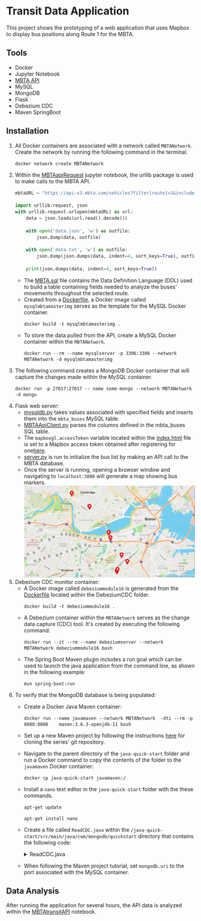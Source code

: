 # Transit Data Application
This project shows the prototyping of a web application that uses Mapbox to display bus positions along Route 1 for the MBTA.

## Tools
* Docker
* Jupyter Notebook
* [MBTA API](https://www.mbta.com/developers/v3-api)
* MySQL
* MongoDB
* Flask
* Debezium CDC
* Maven SpringBoot

## Installation
1. All Docker containers are associated with a network called ```MBTANetwork```. Create the network by running the following command in the terminal.
    ```
    docker network create MBTANetwork
    ```
2. Within the [MBTAapiRequest](https://github.com/jlstewart12/Transit-Data-Application/blob/main/src/MBTAapiRequest.ipynb) jupyter notebook, the urllib package is used to make calls to the MBTA API.
    ```python
    mbtaURL = "https://api-v3.mbta.com/vehicles?filter[route]=1&include=trip"

    import urllib.request, json
    with urllib.request.urlopen(mbtaURL) as url:
        data = json.loads(url.read().decode())
    
        with open('data.json', 'w') as outfile:
            json.dump(data, outfile)
    
        with open('data.txt', 'w') as outfile:
            json.dump(json.dumps(data, indent=4, sort_keys=True), outfile)
        
        print(json.dumps(data, indent=4, sort_keys=True))
    ```
    * The [MBTA.sql](https://github.com/jlstewart12/Transit-Data-Application/blob/main/mysqlDocker/MBTA.sql) file contains the Data Definition Language (DDL) used to build a table containing fields needed to analyze the buses' movements throughout the selected route.
    * Created from a [Dockerfile](https://github.com/jlstewart12/Transit-Data-Application/blob/main/mysqlDocker/Dockerfile), a Docker image called ```mysqlmbtamasterimg``` serves as the template for the MySQL Docker container. 
        ```
        docker build -t mysqlmbtamasterimg .
        ```
    * To store the data pulled from the API, create a MySQL Docker container within the ```MBTANetwork```.
        ```
        docker run --rm --name mysqlserver -p 3306:3306 --network MBTANetwork -d mysqlmbtamasterimg
        ```
3. The following command creates a MongoDB Docker container that will capture the changes made within the MySQL container.
    ```
    docker run -p 27017:27017 -- name some-mongo --network MBTANetwork -d mongo
    ```
4. Flask web server:
    * [mysqldb.py](https://github.com/jlstewart12/Transit-Data-Application/blob/main/ProjectFlask/mysqldb.py) takes values associated with specified fields and inserts them into the ```mbta_buses``` MySQL table.
    * [MBTAApiClient.py](https://github.com/jlstewart12/Transit-Data-Application/blob/main/ProjectFlask/MBTAApiClient.py) parses the columns defined in the mbta_buses SQL table.
    * The ```mapboxgl.accessToken``` variable located within the [index.html](https://github.com/jlstewart12/Transit-Data-Application/blob/main/ProjectFlask/templates/index.html) file is set to a Mapbox access token obtained after registering for one[here](https://account.mapbox.com/).
    * [server.py](https://github.com/jlstewart12/Transit-Data-Application/blob/main/ProjectFlask/server.py) is run to initialize the bus list by making an API call to the MBTA database.
    * Once the server is running, opening a browser window and navigating to ```localhost:3000``` will generate a map showing bus markers.
    ![](https://github.com/jlstewart12/Transit-Data-Application/blob/main/src/images/busMap.png)
5. Debezium CDC monitor container:
    * A Docker image called ```debeziummodule16``` is generated from the [Dockerfile](https://github.com/jlstewart12/Transit-Data-Application/blob/main/DebeziumCDC/Dockerfile) located within the DebeziumCDC folder.
        ```
        docker build -t debeziummodule16 .
        ```
    * A Debezium container within the ```MBTANetwork``` serves as the change data capture (CDC) tool. It's created by executing the following command:
        ```
        docker run --it --rm --name debeziumserver --network MBTANetwork debeziummodule16 bash
        ```
    * The Spring Boot Maven plugin includes a run goal which can be used to launch the java application from the command line, as shown in the following example:
        ```
        mvn spring-boot:run
        ```
6. To verify that the MongoDB database is being populated:
    * Create a Docker Java Maven container:
        ```
        docker run --name javamaven --network MBTANetwork  -dti --rm -p 8080:8080    maven:3.6.3-openjdk-11 bash
        ```
    * Set up a new Maven project by following the instructions [here](https://www.mongodb.com/developer/languages/java/java-setup-crud-operations/) for cloning the series' git repository. 
    * Navigate to the parent directory of the ```java-quick-start``` folder and run a Docker command to copy the contents of the folder to the ```javamaven``` Docker container:
        ```
        docker cp java-quick-start javamaven:/
        ```
    * Install a ```nano``` text editor in the ```java-quick-start``` folder with the these commands.
        ```
        apt-get update
        ```
        ```
        apt-get install nano
        ```
    * Create a file called ```ReadCDC.java``` within the ```/java-quick-start/src/main/java/com/mongodb/quickstart``` directory that contains the following code:
        <details><summary>ReadCDC.java</summary>
        <p>

        ```java
        package com.mongodb.quickstart;

        import com.mongodb.client.*;
        import org.bson.Document;

        import java.util.ArrayList;
        import java.util.List;
        import java.util.function.Consumer;

        import static com.mongodb.client.model.Filters.*;
        import static com.mongodb.client.model.Projections.*;
        import static com.mongodb.client.model.Sorts.descending;

        public class ReadCDC {

            public static void main(String[] args) {
                try (MongoClient mongoClient = MongoClients.create(System.getProperty("mongodb.uri"))) {
                    MongoDatabase sampleTrainingDB = mongoClient.getDatabase("myDatabase");
                    MongoCollection<Document> myCDCCollection = sampleTrainingDB.getCollection("myCollection");

                Document cdcDocument = myCDCCollection.find(new Document("recordId", "CDC")).first();
                System.out.println("CDC Record: " + cdcDocument.toJson());

                }
            }
        }
        ```

        </p>
        </details>
    * When following the Maven project tutorial, set ```mongodb.uri``` to the port associated with the MySQL container.
## Data Analysis
After running the application for several hours, the API data is analyzed within the [MBTAtransitAPI](https://github.com/jlstewart12/Transit-Data-Application/blob/main/src/MBTAtransitAPI.ipynb) notebook.